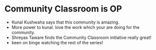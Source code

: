 # Community Classroom is OP

- Kunal Kushwaha says that this community is amazing.
- More power to kunal. love the work which your are doing for the community.
- Shreyas Taware finds the Community Classroom initiative really great!
- keen on binge watching the rest of the series!
